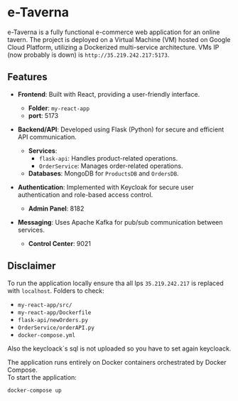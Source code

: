 # e-Taverna

e-Taverna is a fully functional e-commerce web application for an online tavern. The project is deployed on a Virtual Machine (VM) hosted on Google Cloud Platform, utilizing a Dockerized multi-service architecture. VMs IP
(now probably is down) is `http://35.219.242.217:5173`.

## Features

- **Frontend**: Built with React, providing a user-friendly interface.  
  - **Folder**: `my-react-app`  
  - **port**: 5173

- **Backend/API**: Developed using Flask (Python) for secure and efficient API communication.  
  - **Services**:
    - `flask-api`: Handles product-related operations.
    - `OrderService`: Manages order-related operations.
  - **Databases**: MongoDB for `ProductsDB` and `OrdersDB`.

- **Authentication**: Implemented with Keycloak for secure user authentication and role-based access control.  
  - **Admin Panel**: 8182

- **Messaging**: Uses Apache Kafka for pub/sub communication between services.  
  - **Control Center**: 9021

## Disclaimer


To run the application locally ensure tha all Ips `35.219.242.217` is replaced with `localhost`.
Folders to check:
- `my-react-app/src/`
- `my-react-app/Dockerfile`
- `flask-api/newOrders.py`
- `OrderService/orderAPI.py`
- `docker-compose.yml`

Also the keycloack`s sql is not uploaded so you have to set again keycloack.

The application runs entirely on Docker containers orchestrated by Docker Compose.  
To start the application:

```bash
docker-compose up
```
